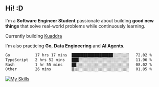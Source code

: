 ## Hi! :D

I'm a **Software Engineer Student** passionate about building **good new things** that solve real-world problems while continuously learning.

Currently building [Kuaddra](https://kuaddra.com)

I'm also practicing **Go**, **Data Engineering** and **AI Agents**.

<!--START_SECTION:waka-->

```txt
Go           17 hrs 17 mins  ██████████████████░░░░░░░   72.02 %
TypeScript   2 hrs 52 mins   ███░░░░░░░░░░░░░░░░░░░░░░   11.96 %
Bash         1 hr 55 mins    ██░░░░░░░░░░░░░░░░░░░░░░░   08.02 %
Other        26 mins         ▒░░░░░░░░░░░░░░░░░░░░░░░░   01.85 %
```

<!--END_SECTION:waka-->
[![My Skills](https://skillicons.dev/icons?i=py,go,java,aws,js,docker,linux)](https://skillicons.dev)
